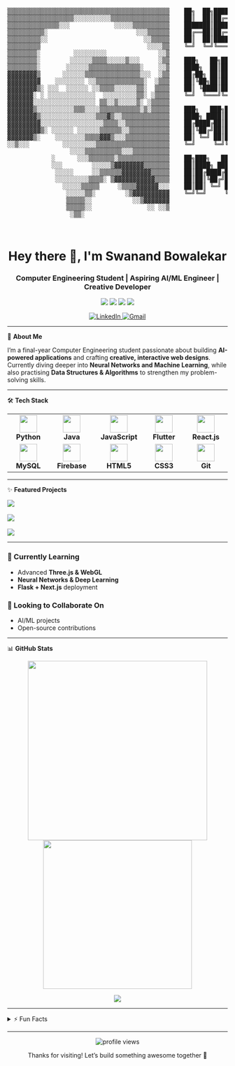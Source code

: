 <!-- Banner (Optional): Replace with your own banner or animation -->
<p align="center">
  <!-- <img src="https://your-banner-link.png" alt="Swanand's Banner" width="100%" /> -->
</p>



<pre>                                   
                                                  
▒▒▒▒▒▒▒▒▒▒▒▒▒▒▒▒▒▒▒▒▒▒▒▒▒▒▒▒▒▒▒▒▒▒▒▒▒▒▒▒▒▒▒▒    ██╗  ██╗███████╗██╗     ██╗      ██████╗
▒▒▒▒▒▒▒▒▒▒▒▒▒▒▒▒▒▒░░░░░░░░░░▒▒▒▒▒▒▒▒▒▒▒▒▒▒▒▒    ██║  ██║██╔════╝██║     ██║     ██╔═══██╗
▒▒▒▒▒▒▒▒▒▒▒▒▒▒░░░            ░░░░░▒▒▒▒▒▒▒▒▒▒    ███████║█████╗  ██║     ██║     ██║   ██║
▒▒▒▒▒▒▒▒▒▒░                        ░░░▒▒▒▒▒▒    ██╔══██║██╔══╝  ██║     ██║     ██║   ██║
▒▒▒▒▒▒▒▒▒░░                          ░░▒▒▒▒▒    ██║  ██║███████╗███████╗███████╗╚██████╔╝▄█╗
▒▒▒▒▒▒▒▒▒                             ░░░░▒▒    ╚═╝  ╚═╝╚══════╝╚══════╝╚══════╝ ╚═════╝ ╚═╝
▒▒▒▒▒▒▒▒░         ░░░░░░░░░              ░░▒
▒▒▒▒▒▒▒▒░        ░░░░░░▒▒▒▒░░░░░▒░░░     ░▒▒    ███╗   ██╗██╗ ██████╗███████╗  ████████╗ ██████╗
▒▒▒▒▒▒▒▒░       ░░░░░░▒▒▒▒▒▒▒▒▒▒▒▒▒▒░    ░░▒    ████╗  ██║██║██╔════╝██╔════╝  ╚══██╔══╝██╔═══██╗
▓▓▓▓▓▓▓▓▒      ░░░░░░▒▒▒▒▒▒▒▒▒▒▒▒▒▒▒░░░  ░▒▒    ██╔██╗ ██║██║██║     █████╗       ██║   ██║   ██║
▓▓▓▓▓▓▓▓▓    ░░░░░░░░ ░░▒▒▒▒▒▒▒▒▒▒▒▒▒░  ░▒▒▒    ██║╚██╗██║██║██║     ██╔══╝       ██║   ██║   ██║
▓▓▓▓▓▓▓▓▒░ ░░░  ░░░░░░ ░░▒▒▒▒░░░░░░▒▒░  ▒▒▒▒    ██║ ╚████║██║╚██████╗███████╗     ██║   ╚██████╔╝
▓▓▓▓▓▓▓░ ░ ░░░░░░░░░░░░░  ░░░░░░░░░▒▒░ ░▒▒▒▒    ╚═╝  ╚═══╝╚═╝ ╚═════╝╚══════╝     ╚═╝    ╚═════╝
▓▓▓▓▓▓▓░░░░░░░░░░░░░░░░░ ▒▒░░▒░░░░░▒░ ░▒▒▒▒▒
▓▓▓▓▓▓▓▒░░░░░░░░░░▒▒▒░░░░▒▒▒▒▒▒▒▒▒▒▒░▒░▒▒▒▒▒    ███╗   ███╗███████╗███████╗████████╗  ██╗   ██╗ ██████╗ ██╗   ██╗    ██╗
▓▓▓▓▓▓▓▓▒░░░░░░░░░░░░░░░▒▒▒▓▒░░▒▒▒▒▒▒▒▒▒▒▒▒▒    ████╗ ████║██╔════╝██╔════╝╚══██╔══╝  ╚██╗ ██╔╝██╔═══██╗██║   ██║    ██║
▓▓▓▓▓▓▓▓▓░░░░░░░░░░░░░░░░░▒▒▒▒░░▒▒▒▒▒▒▒▒▒▒▒▒    ██╔████╔██║█████╗  █████╗     ██║      ╚████╔╝ ██║   ██║██║   ██║    ██║
▓▓▓▓▓▓▓▓▓▒░ ░░░░░░ ░░░░░░▒▒▒▒▒▒░░▒▒▒▒▒▒▒▒▒▒▒    ██║╚██╔╝██║██╔══╝  ██╔══╝     ██║       ╚██╔╝  ██║   ██║██║   ██║    ╚═╝
▓▓▓▓▓▓▓▒░    ░░░░░░░░▒▒▒▒▓▓▓▒░░░▒▒▒▒▒▒▒▒▒▒▒▒    ██║ ╚═╝ ██║███████╗███████╗   ██║        ██║   ╚██████╔╝╚██████╔╝    ██╗
░░▒░░░         ░░░░░░░░░▒▒▒▒▒▒▒▒▒▒▒▒▒▒▒▒▒▒▒▒    ╚═╝     ╚═╝╚══════╝╚══════╝   ╚═╝        ╚═╝    ╚═════╝  ╚═════╝     ╚═╝
                 ░░░░▒▒▒▒▒▒▒▒▒▒░░░▒▒▒▒▒▒▒▒▒▒
            ░      ░░░▒▒▒▒▒▒▒░▒▒▒▒▒▒▒▒▒▒▒▒▒▒    ██╗███╗   ███╗   ███████╗██╗    ██╗ █████╗ ███╗   ██╗ █████╗ ███╗   ██╗██████╗
            ░░░        ░░░░░▒▓▓▓▓▓▓▓▓▒▒▒▒▒▒▒    ██║████╗ ████║   ██╔════╝██║    ██║██╔══██╗████╗  ██║██╔══██╗████╗  ██║██╔══██╗
             ░░░░░     ░░▒▒▒▒▒▒▓▓▓▓▓▓▓▓▒▒▒▒▒    ██║██╔████╔██║   ██║████╗██║ █╗ ██║███████║██╔██╗ ██║███████║██╔██╗ ██║██║  ██║
             ░░░░░░░░░▒▒▒▒░ ▒▓▓▓▓▓▓▓▓▓▓▓▒▒▒▒    ██║██║╚██╔╝██║   ╚═══╝██║██║███╗██║██╔══██║██║╚██╗██║██╔══██║██║╚██╗██║██║  ██║
               ░░░░░▒▒▒▒▒     ░▒▒▒▒▓▓▓▓▓▓░░░    ██║██║ ╚═╝ ██║   ███████╗╚███╔███╔╝██║  ██║██║ ╚████║██║  ██║██║ ╚████║██████╔╝
                ░░░░░▒▒░        ░▒▓▓▓▓▓▓▓▓▓▓    ╚═╝╚═╝     ╚═╝   ╚══════╝ ╚══╝╚══╝ ╚═╝  ╚═╝╚═╝  ╚═══╝╚═╝  ╚═╝╚═╝  ╚═══╝╚═════╝
                ▒▒▒▒▒░░           ░░▒▓▓▓▓▓▓▓
                ▒▒▒▒▒░░               ░░ ░░▒
                 ░▒▒░                           
                                                  
                                                  
</pre>
<h1 align="center">Hey there 👋, I'm Swanand Bowalekar</h1>
<h3 align="center">Computer Engineering Student | Aspiring AI/ML Engineer | Creative Developer</h3>

<p align="center">
  <img src="https://img.shields.io/badge/AI%2FML-FF6F00?style=for-the-badge&logo=tensorflow&logoColor=white" />
  <img src="https://img.shields.io/badge/Web%20Dev-000000?style=for-the-badge&logo=vercel&logoColor=white" />
  <img src="https://img.shields.io/badge/Python-3776AB?style=for-the-badge&logo=python&logoColor=white" />
  <img src="https://img.shields.io/badge/Flutter-02569B?style=for-the-badge&logo=flutter&logoColor=white" />
</p>

<p align="center">
  <a href="https://www.linkedin.com/in/swanandbowalekar" target="_blank">
    <img src="https://img.shields.io/badge/LinkedIn-blue?logo=linkedin&style=for-the-badge" alt="LinkedIn">
  </a>
  <a href="mailto:swanand264@gmail.com" target="_blank">
    <img src="https://img.shields.io/badge/Gmail-red?logo=gmail&style=for-the-badge" alt="Gmail">
  </a>
</p>

---

🌟 **About Me**

I’m a final-year Computer Engineering student passionate about building **AI-powered applications** and crafting **creative, interactive web designs**.  
Currently diving deeper into **Neural Networks and Machine Learning**, while also practising **Data Structures & Algorithms** to strengthen my problem-solving skills.  

---

🛠 **Tech Stack**

<table align="center" style="border:none;">
  <tr>
    <td align="center" width="120">
      <img src="https://cdn.jsdelivr.net/gh/devicons/devicon/icons/python/python-original.svg" width="40" height="40" /><br/>
      <b>Python</b>
    </td>
    <td align="center" width="120">
      <img src="https://cdn.jsdelivr.net/gh/devicons/devicon/icons/java/java-original.svg" width="40" height="40" /><br/>
      <b>Java</b>
    </td>
    <td align="center" width="120">
      <img src="https://cdn.jsdelivr.net/gh/devicons/devicon/icons/javascript/javascript-original.svg" width="40" height="40" /><br/>
      <b>JavaScript</b>
    </td>
    <td align="center" width="120">
      <img src="https://cdn.jsdelivr.net/gh/devicons/devicon/icons/flutter/flutter-original.svg" width="40" height="40" /><br/>
      <b>Flutter</b>
    </td>
    <td align="center" width="120">
      <img src="https://cdn.jsdelivr.net/gh/devicons/devicon/icons/react/react-original.svg" width="40" height="40" /><br/>
      <b>React.js</b>
    </td>
  </tr>
  <tr>
    <td align="center" width="120">
      <img src="https://cdn.jsdelivr.net/gh/devicons/devicon/icons/mysql/mysql-original.svg" width="40" height="40" /><br/>
      <b>MySQL</b>
    </td>
    <td align="center" width="120">
      <img src="https://cdn.jsdelivr.net/gh/devicons/devicon/icons/firebase/firebase-plain.svg" width="40" height="40" /><br/>
      <b>Firebase</b>
    </td>
    <td align="center" width="120">
      <img src="https://cdn.jsdelivr.net/gh/devicons/devicon/icons/html5/html5-original.svg" width="40" height="40" /><br/>
      <b>HTML5</b>
    </td>
    <td align="center" width="120">
      <img src="https://cdn.jsdelivr.net/gh/devicons/devicon/icons/css3/css3-original.svg" width="40" height="40" /><br/>
      <b>CSS3</b>
    </td>
    <td align="center" width="120">
      <img src="https://cdn.jsdelivr.net/gh/devicons/devicon/icons/git/git-original.svg" width="40" height="40" /><br/>
      <b>Git</b>
    </td>
  </tr>
</table>

---

✨ **Featured Projects**

<p>
  <a href="https://swanand-portfolio.vercel.app/">
    <img src="https://img.shields.io/badge/🌐_My_Portfolio_Website-000000?style=for-the-badge&logo=vercel&logoColor=white" />
  </a>
  <br><br>
  <a href="https://github.com/NotSwanand/ShopSmart">
    <img src="https://github-readme-stats.vercel.app/api/pin/?username=NotSwanand&repo=ShopSmart&theme=react&hide_border=true" />
  </a>
  <br><br>
  <a href="https://github.com/NotSwanand/Stock-Market-Prediction-with-LSTM">
    <img src="https://github-readme-stats.vercel.app/api/pin/?username=NotSwanand&repo=Stock-Market-Prediction-with-LSTM&theme=react&hide_border=true" />
  </a>
</p>

---

### 🚀 Currently Learning
- Advanced **Three.js & WebGL**  
- **Neural Networks & Deep Learning** 
- **Flask + Next.js** deployment

### 🤝 Looking to Collaborate On
- AI/ML projects    
- Open-source contributions  

---

📊 **GitHub Stats**

<p align="center">
  <img src="https://github-readme-stats.vercel.app/api?username=NotSwanand&show_icons=true&title_color=00fff7&text_color=f8f8f2&icon_color=ff00ff&bg_color=0d1117&hide_border=true" width="410"/>
  <img src="https://github-readme-stats.vercel.app/api/top-langs/?username=NotSwanand&layout=compact&title_color=00fff7&text_color=f8f8f2&bg_color=0d1117&hide_border=true" width="340"/>
</p>

<p align="center">
  <img src="https://github-readme-streak-stats.herokuapp.com?user=NotSwanand&theme=highcontrast&hide_border=true&ring=ff00ff&fire=00fff7&currStreakLabel=00fff7" />
</p>

---

<details>
<summary>⚡ Fun Facts</summary>

- Love anime, and also enjoy reading **manga/manhwas & light novels** 📚  
- Big fan of **3D visuals & futuristic UI** 🚀  

</details>

---

<p align="center">
  <img src="https://komarev.com/ghpvc/?username=NotSwanand&label=Profile%20views&color=0e75b6&style=flat" alt="profile views" />
</p>

<p align="center">Thanks for visiting! Let’s build something awesome together 🚀</p>
